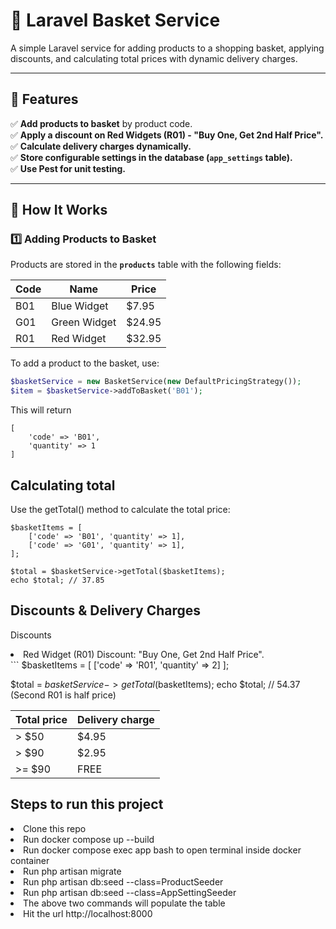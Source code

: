 # 🛒 Laravel Basket Service
A simple Laravel service for adding products to a shopping basket, applying discounts, and calculating total prices with dynamic delivery charges.

---

## 📌 Features
✅ **Add products to basket** by product code.  
✅ **Apply a discount on Red Widgets (R01) - "Buy One, Get 2nd Half Price".**  
✅ **Calculate delivery charges dynamically.**  
✅ **Store configurable settings in the database (`app_settings` table).**  
✅ **Use Pest for unit testing.**  

---

## 📌 How It Works

### **1️⃣ Adding Products to Basket**
Products are stored in the **`products`** table with the following fields:

| Code  | Name          | Price  |
|-------|--------------|--------|
| B01   | Blue Widget  | $7.95  |
| G01   | Green Widget | $24.95 |
| R01   | Red Widget   | $32.95 |

To add a product to the basket, use:
```php
$basketService = new BasketService(new DefaultPricingStrategy());
$item = $basketService->addToBasket('B01');
```
This will return
```
[
    'code' => 'B01',
    'quantity' => 1
]
```
## Calculating total
Use the getTotal() method to calculate the total price:
```
$basketItems = [
    ['code' => 'B01', 'quantity' => 1],
    ['code' => 'G01', 'quantity' => 1],
];

$total = $basketService->getTotal($basketItems);
echo $total; // 37.85
```
## Discounts & Delivery Charges
Discounts
<li>Red Widget (R01) Discount: "Buy One, Get 2nd Half Price".</li>
```
$basketItems = [
    ['code' => 'R01', 'quantity' => 2]
];

$total = $basketService->getTotal($basketItems);
echo $total; // 54.37 (Second R01 is half price)

| Total price  | Delivery charge
|-------|-----------------------|
| > $50   | $4.95           |
| > $90   | $2.95          |
| >= $90   | FREE            |

## Steps to run this project
<li>Clone this repo</li>
<li>Run docker compose up --build</li>
<li>Run docker compose exec app bash to open terminal inside docker container</li>
<li>Run php artisan migrate</li>
<li>Run php artisan db:seed --class=ProductSeeder</li>
<li>Run php artisan db:seed --class=AppSettingSeeder</li>
<li>The above two commands will populate the table</li>
<li>Hit the url http://localhost:8000</li>